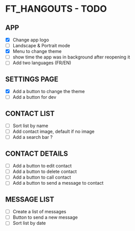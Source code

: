 # FT_HANGOUTS - TODO

## APP
- [x] Change app logo
- [ ] Landscape & Portrait mode
- [x] Menu to change theme
- [ ] show time the app was in background after reopening it
- [ ] Add two languages (FR/EN)

## SETTINGS PAGE
- [x] Add a button to change the theme
- [ ] Add a button for dev

## CONTACT LIST
- [ ] Sort list by name
- [ ] Add contact image, default if no image
- [ ] Add a search bar ?

## CONTACT DETAILS
- [ ] Add a button to edit contact
- [ ] Add a button to delete contact
- [ ] Add a button to call contact
- [ ] Add a button to send a message to contact

## MESSAGE LIST
- [ ] Create a list of messages
- [ ] Button to send a new message
- [ ] Sort list by date